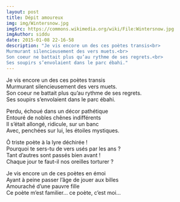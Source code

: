 ```yaml
---
layout: post
title: Dépit amoureux
img: img/Wintersnow.jpg
imgSrc: https://commons.wikimedia.org/wiki/File:Wintersnow.jpg
imgAuthor: siddu
date: 2015-01-08 22-16-58
description: "Je vis encore un des ces poètes transis<br>
Murmurant silencieusement des vers muets.<br>
Son coeur ne battait plus qu’au rythme de ses regrets.<br>
Ses soupirs s’envolaient dans le parc ébahi."
---
```

Je vis encore un des ces poètes transis<br>
Murmurant silencieusement des vers muets.<br>
Son coeur ne battait plus qu’au rythme de ses regrets.<br>
Ses soupirs s’envolaient dans le parc ébahi.

Perdu, échoué dans un décor pathétique<br>
Entouré de nobles chênes indifférents<br>
Il s’était allongé, ridicule, sur un banc<br>
Avec, penchées sur lui, les étoiles mystiques.

Ô triste poète à la lyre déchirée&nbsp;!<br>
Pourquoi te sers-tu de vers usés par les ans&nbsp;?<br>
Tant d’autres sont passés bien avant&nbsp;!<br>
Chaque jour te faut-il nos oreilles torturer&nbsp;?

Je vis encore un de ces poètes en émoi<br>
Ayant à peine passer l’âge de jouer aux billes<br>
Amouraché d’une pauvre fille<br>
Ce poète m’est familier... ce poète, c’est moi...

